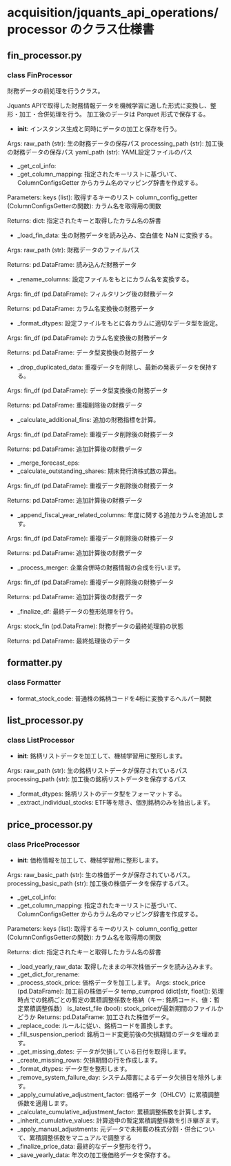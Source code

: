 # acquisition/jquants_api_operations/processor のクラス仕様書

## fin_processor.py

### class FinProcessor
財務データの前処理を行うクラス。

Jquants APIで取得した財務情報データを機械学習に適した形式に変換し、整形・加工・合併処理を行う。
加工後のデータは Parquet 形式で保存する。
- __init__: インスタンス生成と同時にデータの加工と保存を行う。

Args:
    raw_path (str): 生の財務データの保存パス
    processing_path (str): 加工後の財務データの保存パス
    yaml_path (str): YAML設定ファイルのパス
- _get_col_info: 
- _get_column_mapping: 指定されたキーリストに基づいて、ColumnConfigsGetter からカラム名のマッピング辞書を作成する。

Parameters:
    keys (list): 取得するキーのリスト
    column_config_getter (ColumnConfigsGetterの関数): カラム名を取得用の関数

Returns:
    dict: 指定されたキーと取得したカラム名の辞書
- _load_fin_data: 生の財務データを読み込み、空白値を NaN に変換する。

Args:
    raw_path (str): 財務データのファイルパス

Returns:
    pd.DataFrame: 読み込んだ財務データ
- _rename_columns: 設定ファイルをもとにカラム名を変換する。

Args:
    fin_df (pd.DataFrame): フィルタリング後の財務データ

Returns:
    pd.DataFrame: カラム名変換後の財務データ
- _format_dtypes: 設定ファイルをもとに各カラムに適切なデータ型を設定。

Args:
    fin_df (pd.DataFrame): カラム名変換後の財務データ

Returns:
    pd.DataFrame: データ型変換後の財務データ
- _drop_duplicated_data: 重複データを削除し、最新の発表データを保持する。

Args:
    fin_df (pd.DataFrame): データ型変換後の財務データ

Returns:
    pd.DataFrame: 重複削除後の財務データ
- _calculate_additional_fins: 追加の財務指標を計算。

Args:
    fin_df (pd.DataFrame): 重複データ削除後の財務データ

Returns:
    pd.DataFrame: 追加計算後の財務データ
- _merge_forecast_eps: 
- _calculate_outstanding_shares: 期末発行済株式数の算出。

Args:
    fin_df (pd.DataFrame): 重複データ削除後の財務データ

Returns:
    pd.DataFrame: 追加計算後の財務データ
- _append_fiscal_year_related_columns: 年度に関する追加カラムを追加します。

Args:
    fin_df (pd.DataFrame): 重複データ削除後の財務データ

Returns:
    pd.DataFrame: 追加計算後の財務データ
- _process_merger: 企業合併時の財務情報の合成を行います。

Args:
    fin_df (pd.DataFrame): 重複データ削除後の財務データ

Returns:
    pd.DataFrame: 追加計算後の財務データ
- _finalize_df: 最終データの整形処理を行う。

Args:
    stock_fin (pd.DataFrame): 財務データの最終処理前の状態

Returns:
    pd.DataFrame: 最終処理後のデータ

## formatter.py

### class Formatter
- format_stock_code: 普通株の銘柄コードを4桁に変換するヘルパー関数

## list_processor.py

### class ListProcessor
- __init__: 銘柄リストデータを加工して、機械学習用に整形します。

Args:
    raw_path (str): 生の銘柄リストデータが保存されているパス
    processing_path (str): 加工後の銘柄リストデータを保存するパス
- _format_dtypes: 銘柄リストのデータ型をフォーマットする。
- _extract_individual_stocks: ETF等を除き、個別銘柄のみを抽出します。

## price_processor.py

### class PriceProcessor
- __init__: 価格情報を加工して、機械学習用に整形します。

Args:
    raw_basic_path (str): 生の株価データが保存されているパス。
    processing_basic_path (str): 加工後の株価データを保存するパス。
- _get_col_info: 
- _get_column_mapping: 指定されたキーリストに基づいて、ColumnConfigsGetter からカラム名のマッピング辞書を作成する。

Parameters:
    keys (list): 取得するキーのリスト
    column_config_getter (ColumnConfigsGetterの関数): カラム名を取得用の関数

Returns:
    dict: 指定されたキーと取得したカラム名の辞書
- _load_yearly_raw_data: 取得したままの年次株価データを読み込みます。
- _get_dict_for_rename: 
- _process_stock_price: 価格データを加工します。
Args:
    stock_price (pd.DataFrame): 加工前の株価データ
    temp_cumprod (dict[str, float]): 
        処理時点での銘柄ごとの暫定の累積調整係数を格納（キー: 銘柄コード、値：暫定累積調整係数）
    is_latest_file (bool): stock_priceが最新期間のファイルかどうか
Returns:
    pd.DataFrame: 加工された株価データ。
- _replace_code: ルールに従い、銘柄コードを置換します。
- _fill_suspension_period: 銘柄コード変更前後の欠損期間のデータを埋めます。
- _get_missing_dates: データが欠損している日付を取得します。
- _create_missing_rows: 欠損期間の行を作成します。
- _format_dtypes: データ型を整形します。
- _remove_system_failure_day: システム障害によるデータ欠損日を除外します。
- _apply_cumulative_adjustment_factor: 価格データ（OHLCV）に累積調整係数を適用します。
- _calculate_cumulative_adjustment_factor: 累積調整係数を計算します。
- _inherit_cumulative_values: 計算途中の暫定累積調整係数を引き継ぎます。
- _apply_manual_adjustments: 元データで未掲載の株式分割・併合について、累積調整係数をマニュアルで調整する
- _finalize_price_data: 最終的なデータ整形を行う。
- _save_yearly_data: 年次の加工後価格データを保存する。


